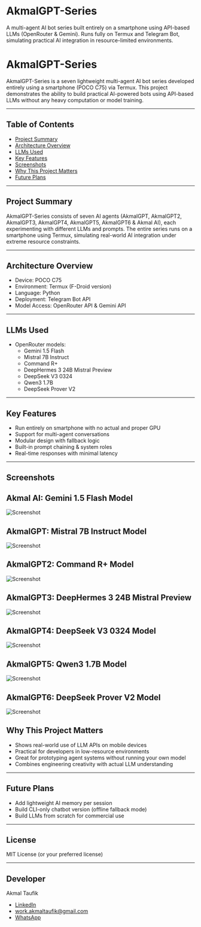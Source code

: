 # AkmalGPT-Series
A multi-agent AI bot series built entirely on a smartphone using API-based LLMs (OpenRouter & Gemini). Runs fully on Termux and Telegram Bot, simulating practical AI integration in resource-limited environments.
# AkmalGPT-Series

AkmalGPT-Series is a seven lightweight multi-agent AI bot series developed entirely using a smartphone (POCO C75) via Termux. This project demonstrates the ability to build practical AI-powered bots using API-based LLMs without any heavy computation or model training.

---

## Table of Contents
- [Project Summary](#project-summary)
- [Architecture Overview](#architecture-overview)
- [LLMs Used](#llms-used)
- [Key Features](#key-features)
- [Screenshots](#screenshots)
- [Why This Project Matters](#why-this-project-matters)
- [Future Plans](#future-plans)

---

## Project Summary

AkmalGPT-Series consists of seven AI agents (AkmalGPT, AkmalGPT2, AkmalGPT3, AkmalGPT4, AkmalGPT5, AkmalGPT6 & Akmal AI), each experimenting with different LLMs and prompts. The entire series runs on a smartphone using Termux, simulating real-world AI integration under extreme resource constraints.

---

## Architecture Overview
- Device: POCO C75
- Environment: Termux (F-Droid version)
- Language: Python
- Deployment: Telegram Bot API
- Model Access: OpenRouter API & Gemini API

---

## LLMs Used

- OpenRouter models:
  - Gemini 1.5 Flash
  - Mistral 7B Instruct
  - Command R+
  - DeepHermes 3 24B Mistral Preview
  - DeepSeek V3 0324
  - Qwen3 1.7B
  - DeepSeek Prover V2

---

## Key Features

- Run entirely on smartphone with no actual and proper GPU
- Support for multi-agent conversations
- Modular design with fallback logic
- Built-in prompt chaining & system roles
- Real-time responses with minimal latency

---

## Screenshots

## Akmal AI: Gemini 1.5 Flash Model
![Screenshot](./AkmalAIGemini1.5FlashModel.jpg)

## AkmalGPT: Mistral 7B Instruct Model
![Screenshot](./AkmalGPTMistral7BInstructModel.jpg)

## AkmalGPT2: Command R+ Model
![Screenshot](./AkmalGTP2CommandR+Model.jpg)

## AkmalGPT3: DeepHermes 3 24B Mistral Preview
![Screenshot](./AkmalGPT3DeepHermes24BMistralPreviewModel.jpg)

## AkmalGPT4: DeepSeek V3 0324 Model
![Screenshot](./AkmalGPT4DeepSeekV30324Model.jpg)

## AkmalGPT5: Qwen3 1.7B Model
![Screenshot](./AkmalGPT5Qwen31.7BModel.jpg)

## AkmalGPT6: DeepSeek Prover V2 Model
![Screenshot](./AkmalGPT6DeepSeekProverV2.jpg)


## Why This Project Matters

- Shows real-world use of LLM APIs on mobile devices
- Practical for developers in low-resource environments
- Great for prototyping agent systems without running your own model
- Combines engineering creativity with actual LLM understanding

---

## Future Plans

- Add lightweight AI memory per session
- Build CLI-only chatbot version (offline fallback mode)
- Build LLMs from scratch for commercial use
---

## License

MIT License (or your preferred license)

---

## Developer

Akmal Taufik
- [LinkedIn](https://www.linkedin.com/in/akmaltaufik)  
- work.akmaltaufik@gmail.com  
- [WhatsApp](https://wa.me/message/X5E7COZJHTFRK1)
